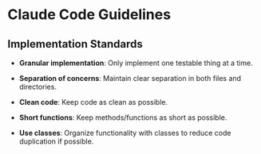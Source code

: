 # Claude Code Guidelines

## Implementation Standards

- **Granular implementation**: Only implement one testable thing at a time. 
    
- **Separation of concerns**: Maintain clear separation in both files and directories.

- **Clean code**: Keep code as clean as possible.

- **Short functions**: Keep methods/functions as short as possible.

- **Use classes**: Organize functionality with classes to reduce code duplication if possible. 